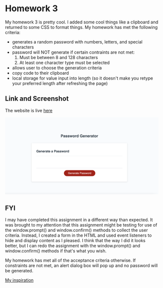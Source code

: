 # Homework 3

My homework 3 is pretty cool. I added some cool things like a clipboard
and returned to some CSS to format things. My homework has met the following
criteria:

- generates a random password with numbers, letters, and special characters
- password will NOT generate if certain contraints are not met:
  1. Must be between 8 and 128 characters
  2. At least one character type must be selected
- allows user to choose the generation criteria
- copy code to their clipboard
- local storage for value input into length (so it doesn't make you retype your preferred length after refreshing the page)

## Link and Screenshot

The website is live [here](https://dltorrise.github.io/Homework-3/)

![Screenshot of my password generator](Assets/Images/screenshot.png)

## FYI

I may have completed this assignment in a different way than expected. It was brought to my attention that this assignment might be testing for use of the window.prompt() and window.confirm() methods to collect the user criteria. Instead, I created a form in the HTML and used event listeners to hide and display content as I pleased. I think that the way I did it looks better, but I can redo the assignment with the window.prompt() and window.confirm() methods if that's what you wish. 

My homework has met all of the acceptance criteria otherwise. If constraints are not met, an alert dialog box will pop up and no password will be generated. 

[My inspiration](https://www.youtube.com/watch?v=duNmhKgtcsI)

